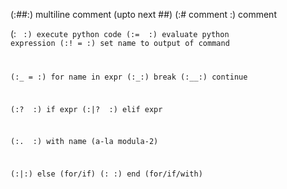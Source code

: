 (:##:)			multiline comment (upto next ##)
(:# comment :)		comment

(: <code> :)		execute python code
(:= <expr> :)		evaluate python expression
(:! <name>=<command> :)	set name to output of command

(:_ <name>=<expr> :)	for name in expr
(:_:)			break
(:__:)			continue

(:? <expr> :)		if expr
(:|? <expr> :)		elif expr

(:. <name> :)		with name (a-la modula-2)

(:|:)			else (for/if)
(: :)			end (for/if/with)
